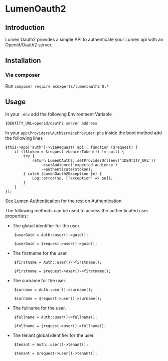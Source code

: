 # LumenOauth2

## Introduction

Lumen Oauth2 provides a simple API to authenticate your Lumen api with an Openid/Oauth2 server.

## Installation

### Via composer
Run `composer require ecmxperts/lumenoauth2 0.*`

## Usage

In your `.env` add the following Environment Variable
```
IDENTITY_URL=openid/oauth2 server address
```

In your `app\Providers\AuthServiceProvider.php` inside the boot method add the following lines
```
$this->app['auth']->viaRequest('api', function ($request) {
    if (($token = $request->bearerToken()) != null) {
        try {
            return LumenOAuth2::setProviderUrl(env('IDENTITY_URL'))
                ->setAudience('expected audience')
                ->authenticate($token);
        } catch (LumenOauth2Exception $e) {
            Log::error($e, ['exception' => $e]);
        }
    }
});
```

See [Lumen Authentication](https://lumen.laravel.com/docs/6.x/authentication) for the rest on Authentication

The following methods can be used to access the authenticated user properties:
* The global identifier for the user.
```
    $userGuid = Auth::user()->guid();

    $userGuid = $request->user()->guid();
```
* The firstname for the user.
```
    $firstname = Auth::user()->firstname();

    $firstname = $request->user()->firstname();
```
* The surname for the user.
```
    $surname = Auth::user()->surname();

    $surname = $request->user()->surname();
```
* The fullname for the user.
```
    $fullname = Auth::user()->fullname();

    $fullname = $request->user()->fullname();
```
* The tenant global identifier for the user.
```
    $tenant = Auth::user()->tenant();

    $tenant = $request->user()->tenant();
```